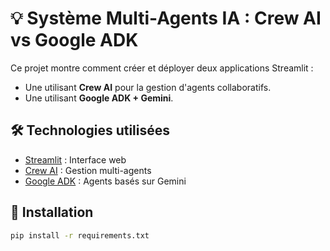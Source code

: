 # 💡 Système Multi-Agents IA : Crew AI vs Google ADK

Ce projet montre comment créer et déployer deux applications Streamlit :
- Une utilisant **Crew AI** pour la gestion d'agents collaboratifs.
- Une utilisant **Google ADK + Gemini**.

## 🛠️ Technologies utilisées
- [Streamlit](https://streamlit.io/ ) : Interface web
- [Crew AI](https://github.com/joaomdmoura/crewAI ) : Gestion multi-agents
- [Google ADK](https://developers.generativeai.google/guides ) : Agents basés sur Gemini

## 🚀 Installation

```bash
pip install -r requirements.txt
